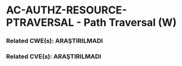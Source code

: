 # AC-AUTHZ-RESOURCE-PTRAVERSAL - Path Traversal (W)

### Related CWE(s): ARAŞTIRILMADI
### Related CVE(s): ARAŞTIRILMADI